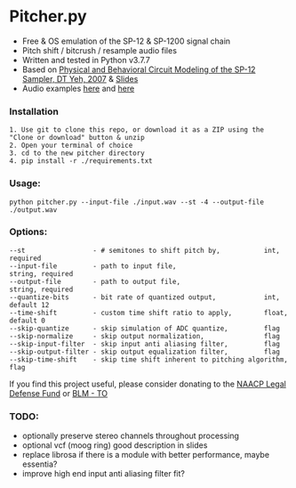 # Pitcher.py
- Free & OS emulation of the SP-12 & SP-1200 signal chain
- Pitch shift / bitcrush / resample audio files
- Written and tested in Python v3.7.7
- Based on [Physical and Behavioral Circuit Modeling of the SP-12
Sampler, DT Yeh, 2007](https://ccrma.stanford.edu/~dtyeh/papers/yeh07_icmc_sp12.pdf) & [Slides](https://ccrma.stanford.edu/~dtyeh/sp12/yeh2007icmcsp12slides.pdf)
- Audio examples [here](https://soundcloud.com/user-320158268/sets/pitcher-examples) and [here](https://tinyurl.com/yckcmhb2)

### Installation
```
1. Use git to clone this repo, or download it as a ZIP using the "Clone or download" button & unzip
2. Open your terminal of choice
3. cd to the new pitcher directory
4. pip install -r ./requirements.txt
```

### Usage:
```
python pitcher.py --input-file ./input.wav --st -4 --output-file ./output.wav
```

### Options:
```
--st                 - # semitones to shift pitch by,   		int,    required
--input-file         - path to input file,              		string, required
--output-file        - path to output file,             		string, required
--quantize-bits      - bit rate of quantized output,    		int,    default 12
--time-shift         - custom time shift ratio to apply,		float,  default 0
--skip-quantize      - skip simulation of ADC quantize, 		flag
--skip-normalize     - skip output normalization,       		flag
--skip-input-filter  - skip input anti aliasing filter, 		flag
--skip-output-filter - skip output equalization filter, 		flag
--skip-time-shift    - skip time shift inherent to pitching algorithm,	flag
```

If you find this project useful, please consider donating to the [NAACP Legal Defense Fund](https://org2.salsalabs.com/o/6857/p/salsa/donation/common/public/?donate_page_KEY=15780&_ga=2.209233111.496632409.1590767838-1184367471.1590767838) or [BLM - TO](https://blacklivesmatter.ca/donate/)


### TODO:
- optionally preserve stereo channels throughout processing
- optional vcf (moog ring) good description in slides
- replace librosa if there is a module with better performance, maybe essentia?
- improve high end input anti aliasing filter fit?

